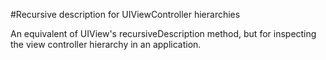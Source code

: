 #Recursive description for UIViewController hierarchies

An equivalent of UIView's recursiveDescription method, but for inspecting the view controller hierarchy in an application. 